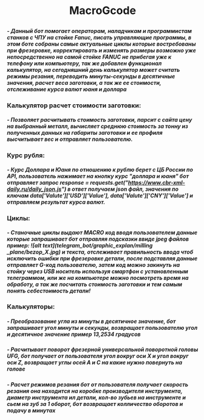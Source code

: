 #  <p align="center">MacroGcode</p>
##### - Данный бот помогает операторам, наладчикам и программистам станков с ЧПУ на стойке Fanuc, писать управляющие программы, в этом боте собраны самые актуальные циклы которые востребованы при фрезеровке, корректировать и изменять размеры возможно уже непосредственно на самой стойке FANUC не прибегая уже к телефону или компьютеру, так же добавлен функционал калькулятор, на сегодняшний день калькулятор может считать режимы резания, переводить минуты-секунды в десятичные значения, расчет веса заготовки, а так же ее стоимости, отслеживание курса валют юаня и доллара

### Калькулятор расчет стоимости заготовки:
##### - Позволяет расчитывать стоимость заготовки, парсит с сайта цену на выбранный металл, вычисляет среднюю стоимость за тонну из полученных данных на габариты заготовки и ее профиля высчитывает вес и отправляет пользователю. 

### Курс рубля: 
##### - Курс Доллара и Юаня по отношению к рублю берет с ЦБ России по API, пользователь нажимает на кнопку курс "доллара и юаня" бот отправляет запрос response = requests.get("https://www.cbr-xml-daily.ru/daily_json.js") в ответ получаем json файл,  значения по ключам data['Valute']['USD']['Value'], data['Valute']['CNY']['Value'] и отправляем результат курса валют.

### Циклы:
##### - Станочные циклы выдают MACRO код вводя пользователем данные которые запрашивает бот отправляя подсказки ввиде jpeg файлов пример: ![alt text](telegram_bot/graphic_explan/milling _plane/bezop_X.jpg) и текста, отслеживает правильность ввода чтоб исключить ошибки при фрезеровке детали, после подставляя данные отправляет G-код пользователю, затем код можно закинуть на стойку через USB носитель используя смартфон с установленным телеграммом, или же на компьютере можно посмотреть время на обработу, а так же посчитать стоимость заготовки и тем самым понять себестоимость детали! 

### Калькуляторы:
##### - Преобразование угла из минуты в десятичное значение, бот запрашивает угол минуты и секунды, возвращает пользователю угол и десятичное значение пример 13,2534 градусов
##### - Расчитывает поворот фрезерной универсальной поворотной головы UFG, бот получает от пользователя угол вокруг оси Х и угол вокруг оси Z, возвращает углы осей А и С на какие нужно повернуть на голове
##### - Расчет режимов резания бот от пользователя получает скорость резания она находится на коробке производителя инструмента, диаметр инструмента ил детали, кол-во зубьев на инструменте и сьем на зуб за 1 оборот, бот возвращает колличество оборотов и подачу в минутах
